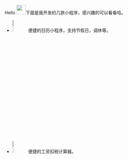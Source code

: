 
Hello <img src="https://user-images.githubusercontent.com/12118567/87376971-7116d000-c5be-11ea-89af-d2460c0cc3ea.gif" width="30 px">下面是我开发的几款小程序，感兴趣的可以看看哈。
- <img width="10%" src="https://user-images.githubusercontent.com/12118567/109082668-64a34a00-773f-11eb-93cd-bc83b55fd846.jpg"/> 便捷的日历小程序，支持节假日，调休等。
- <img width="10%" src="https://user-images.githubusercontent.com/12118567/109082681-6836d100-773f-11eb-9700-c8d217ccdbd5.jpg"/> 便捷的工资扣税计算器。
